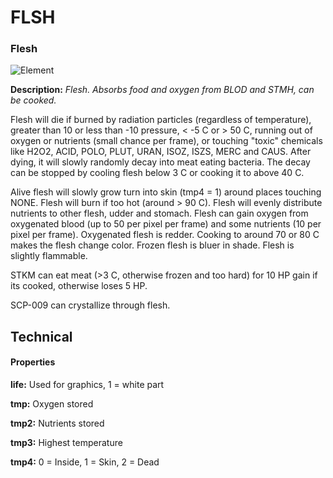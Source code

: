 # FLSH
### Flesh

![Element](https://i.imgur.com/NiUSy2t.gif)

**Description:**  *Flesh. Absorbs food and oxygen from BLOD and STMH, can be cooked.*

Flesh will die if burned by radiation particles (regardless of temperature), greater than 10 or less than -10 pressure, < -5 C or > 50 C, running out of oxygen or nutrients (small chance per frame), or touching "toxic" chemicals like H2O2, ACID, POLO, PLUT, URAN, ISOZ, ISZS, MERC and CAUS. After dying, it will slowly randomly decay into meat eating bacteria. The decay can be stopped by cooling flesh below 3 C or cooking it to above 40 C.

Alive flesh will slowly grow turn into skin (tmp4 = 1) around places touching NONE. Flesh will burn if too hot (around > 90 C). Flesh will evenly distribute nutrients to other flesh, udder and stomach. Flesh can gain oxygen from oxygenated blood (up to 50 per pixel per frame) and some nutrients (10 per pixel per frame). Oxygenated flesh is redder. Cooking to around 70 or 80 C makes the flesh change color. Frozen flesh is bluer in shade. Flesh is slightly flammable.

STKM can eat meat (>3 C, otherwise frozen and too hard) for 10 HP gain if its cooked, otherwise loses 5 HP.

SCP-009 can crystallize through flesh.


## Technical
#### Properties
**life:** Used for graphics, 1 = white part

**tmp:** Oxygen stored

**tmp2:** Nutrients stored

**tmp3:** Highest temperature

**tmp4:** 0 = Inside, 1 = Skin, 2 = Dead
